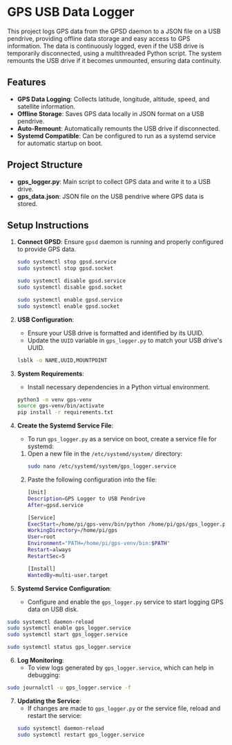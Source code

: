 # GPS USB Data Logger

This project logs GPS data from the GPSD daemon to a JSON file on a USB pendrive, providing offline data storage and easy access to GPS information. The data is continuously logged, even if the USB drive is temporarily disconnected, using a multithreaded Python script. The system remounts the USB drive if it becomes unmounted, ensuring data continuity.

## Features
- **GPS Data Logging**: Collects latitude, longitude, altitude, speed, and satellite information.
- **Offline Storage**: Saves GPS data locally in JSON format on a USB pendrive.
- **Auto-Remount**: Automatically remounts the USB drive if disconnected.
- **Systemd Compatible**: Can be configured to run as a systemd service for automatic startup on boot.

## Project Structure
- **gps_logger.py**: Main script to collect GPS data and write it to a USB drive.
- **gps_data.json**: JSON file on the USB pendrive where GPS data is stored.


## Setup Instructions
1. **Connect GPSD**: Ensure `gpsd` daemon is running and properly configured to provide GPS data.
    ```sh
    sudo systemctl stop gpsd.service
    sudo systemctl stop gpsd.socket

    sudo systemctl disable gpsd.service
    sudo systemctl disable gpsd.socket

    sudo systemctl enable gpsd.service
    sudo systemctl enable gpsd.socket
    ```

2. **USB Configuration**:
   - Ensure your USB drive is formatted and identified by its UUID.
   - Update the `UUID` variable in `gps_logger.py` to match your USB drive's UUID.
    ```sh
    lsblk -o NAME,UUID,MOUNTPOINT
    ```   

3. **System Requirements**:
   - Install necessary dependencies in a Python virtual environment.
    ```sh
    python3 -m venv gps-venv
    source gps-venv/bin/activate
    pip install -r requirements.txt
    ```

4. **Create the Systemd Service File**:
    - To run `gps_logger.py` as a service on boot, create a service file for systemd:
    1. Open a new file in the `/etc/systemd/system/` directory:
        ```sh
        sudo nano /etc/systemd/system/gps_logger.service
        ```
    2. Paste the following configuration into the file:
        ```sh
        [Unit]
        Description=GPS Logger to USB Pendrive
        After=gpsd.service

        [Service]
        ExecStart=/home/pi/gps-venv/bin/python /home/pi/gps/gps_logger.py
        WorkingDirectory=/home/pi/gps
        User=root
        Environment="PATH=/home/pi/gps-venv/bin:$PATH"
        Restart=always
        RestartSec=5

        [Install]
        WantedBy=multi-user.target
        ```

5. **Systemd Service Configuration**:
   - Configure and enable the `gps_logger.py` service to start logging GPS data on USB disk.
```sh
sudo systemctl daemon-reload
sudo systemctl enable gps_logger.service
sudo systemctl start gps_logger.service

sudo systemctl status gps_logger.service
```

6. **Log Monitoring**:
   - To view logs generated by `gps_logger.service`, which can help in debugging:
```sh
sudo journalctl -u gps_logger.service -f
```

7. **Updating the Service**:
   - If changes are made to `gps_logger.py` or the service file, reload and restart the service:
    ```sh
    sudo systemctl daemon-reload
    sudo systemctl restart gps_logger.service
    ```

